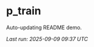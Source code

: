 # p_train

Auto-updating README demo.

<!--START_SECTION:status-->
_Last run: 2025-09-09 09:37 UTC_
<!--END_SECTION:status-->

























































































































































































































































































































































































































